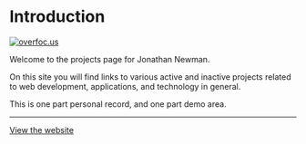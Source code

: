 # Introduction

[![overfoc.us](https://circleci.com/gh/jonbnewman/overfoc.us.svg?style=svg)](https://circleci.com/gh/jonbnewman/overfoc.us)

Welcome to the projects page for Jonathan Newman.

On this site you will find links to various active and inactive projects related to web development, applications, and technology in general.

This is one part personal record, and one part demo area.

---

[View the website](http://www.overfoc.us)
